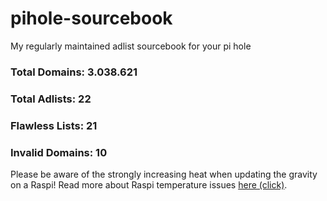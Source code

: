 # pihole-sourcebook
My regularly maintained adlist sourcebook for your pi hole

### Total Domains: 3.038.621

### Total Adlists: 22

### Flawless Lists: 21

### Invalid Domains: 10

Please be aware of the strongly increasing heat when updating the gravity on a Raspi! Read more about Raspi temperature issues [here (click)](https://community.element14.com/products/raspberry-pi/b/blog/posts/how-hot-is-too-hot-for-raspberry-pi).

